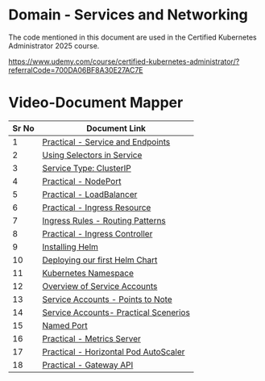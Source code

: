 # Domain - Services and Networking

The code mentioned in this document are used in the Certified Kubernetes Administrator 2025 course.

https://www.udemy.com/course/certified-kubernetes-administrator/?referralCode=700DA06BF8A30E27AC7E


# Video-Document Mapper

| Sr No | Document Link |
| ------ | ------ |
| 1 | [Practical - Service and Endpoints][PlDa] |
| 2 | [Using Selectors in Service][PlDb] |
| 3 | [Service Type: ClusterIP][PlDc] |
| 4 | [Practical - NodePort][PlDd] |
| 5 | [Practical - LoadBalancer][PlDe]
| 6 | [Practical - Ingress Resource][PlDf] |
| 7 | [Ingress Rules - Routing Patterns][PlDg] |
| 8 | [Practical - Ingress Controller][PlDh] |
| 9 | [Installing Helm][PlDi] |
| 10 | [Deploying our first Helm Chart][PlDj] |
| 11 | [Kubernetes Namespace][PlDk] |
| 12 | [Overview of Service Accounts][PlDl] |
| 13 | [Service Accounts - Points to Note][PlDm] |
| 14 | [Service Accounts- Practical Scenerios][PlDn] |
| 15 | [Named Port][PlDo] |
| 16 | [Practical - Metrics Server][PlDp] |
| 17 | [Practical - Horizontal Pod AutoScaler][PlDq] |
| 18 | [Practical - Gateway API][PlDq] |

[PlDa]: <./service-endpoints.md>
[PlDb]: <./service-selector.md>
[PlDc]: <./cluster-ip.md>
[PlDd]: <./nodeport.md>
[PlDe]: <./loadbalancer.md>
[PlDf]: <./ingress.md>
[PlDg]: <./ingress-routing-pattern.md>
[PlDh]: <./ingress-controller.md>
[PlDi]: <./install-helm.md>      
[PlDj]: <./first-helm-chart.md>
[PlDk]: <./namespace.md>
[PlDl]: <./service-account.md>
[PlDm]: <./sa-pointers.md>
[PlDn]: <./sa-practical.md>
[PlDo]: <./named-port.md>
[PlDp]: <./install-metric-server.md>
[PlDq]: <./hpa.md>
[PlDr]: <./gateway-api.md>
